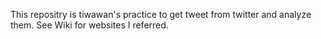This repositry is tiwawan's practice to get tweet from twitter and analyze them.
See Wiki for websites I referred.